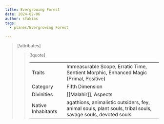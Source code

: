 ```yaml
---
title: Evergrowing Forest
date: 2024-02-06
author: sfakias
tags:
  - planes/Evergrowing Forest

---
```

> [!attributes]
> 
> > [!quote]
> >
> > | | |
> > | --- | --- |
> > | Traits | Immeasurable Scope, Erratic Time, Sentient Morphic, Enhanced Magic (Primal, Positive) |
> > | Category | Fifth Dimension |
> > | Divinities | [[Malahir]], Aspects |
> > | Native Inhabitants | agathions, animalistic outsiders, fey, animal souls, plant souls, tribal souls, savage souls, devoted souls |